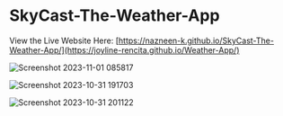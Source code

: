 # SkyCast-The-Weather-App

View the Live Website Here: [https://nazneen-k.github.io/SkyCast-The-Weather-App/](https://joyline-rencita.github.io/Weather-App/)

![Screenshot 2023-11-01 085817](https://github.com/nazneen-k/SkyCast-The-Weather-App/assets/117660793/209f011b-53d5-4c65-83ee-5d605b4d2643)

![Screenshot 2023-10-31 191703](https://github.com/nazneen-k/SkyCast-The-Weather-App/assets/117660793/4a732a27-279d-4196-b7b8-c4c17bd626aa)

![Screenshot 2023-10-31 201122](https://github.com/nazneen-k/SkyCast-The-Weather-App/assets/117660793/7e60f2f2-51d4-4ecd-af97-52eab6f8aa44)

